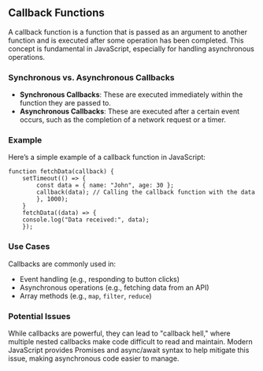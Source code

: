 ## Callback Functions

A callback function is a function that is passed as an argument to another function and is executed after some operation has been completed. This concept is fundamental in JavaScript, especially for handling asynchronous operations.

### Synchronous vs. Asynchronous Callbacks

- **Synchronous Callbacks**: These are executed immediately within the function they are passed to.
- **Asynchronous Callbacks**: These are executed after a certain event occurs, such as the completion of a network request or a timer.

### Example

Here’s a simple example of a callback function in JavaScript:


```
function fetchData(callback) {
    setTimeout(() => {
        const data = { name: "John", age: 30 };
        callback(data); // Calling the callback function with the data
        }, 1000);
    }
    fetchData((data) => {
    console.log("Data received:", data);
    });

```


### Use Cases

Callbacks are commonly used in:
- Event handling (e.g., responding to button clicks)
- Asynchronous operations (e.g., fetching data from an API)
- Array methods (e.g., `map`, `filter`, `reduce`)

### Potential Issues

While callbacks are powerful, they can lead to "callback hell," where multiple nested callbacks make code difficult to read and maintain. Modern JavaScript provides Promises and async/await syntax to help mitigate this issue, making asynchronous code easier to manage.